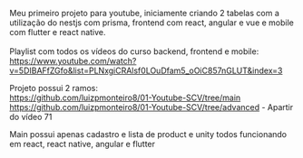 Meu primeiro projeto para youtube, iniciamente criando 2 tabelas com a utilização do nestjs com prisma, frontend com react, angular e vue e mobile com flutter e react native. <br /><br />
Playlist com todos os vídeos do curso backend, frontend e mobile:<br /> 
https://www.youtube.com/watch?v=5DIBAFfZGfo&list=PLNxgiCRAlsf0LOuDfam5_oOiC857nGLUT&index=3

Projeto possui 2 ramos:<br />
https://github.com/luizpmonteiro8/01-Youtube-SCV/tree/main <br />
https://github.com/luizpmonteiro8/01-Youtube-SCV/tree/advanced - Apartir do vídeo 71 <br />

Main possui apenas cadastro e lista de product e unity todos funcionando em react, react native, angular e flutter
